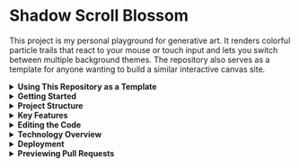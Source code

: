 # Shadow Scroll Blossom

This project is my personal playground for generative art. It renders colorful particle trails that react to your mouse or touch input and lets you switch between multiple background themes. The repository also serves as a template for anyone wanting to build a similar interactive canvas site.

<details>
<summary><strong>Using This Repository as a Template</strong></summary>

1. Fork or clone the repo.
2. Update the project name in `package.json` and adjust this README with your own description.
3. Modify the canvas logic in `src` to experiment with your own particle effects.
4. Push your changes to `main` to deploy automatically with GitHub Pages.

</details>

<details>
<summary><strong>Getting Started</strong></summary>

1. Run `npm install`.
2. Launch the dev server with `npm run dev` and open `http://localhost:8080`.
3. Build for production with `npm run build`.
4. Optionally run the SuperCollider script in `audio/generate_audio.scd` to create custom tracks.
5. Place the generated `ambient.mp3`, `upbeat.mp3`, and `chill.mp3` files in `public/audio`.

</details>

<details>
<summary><strong>Project Structure</strong></summary>

```
src/
  components/        React components for the canvas and UI
  contexts/          global settings state
  data/              static options for menus
  hooks/             reusable hooks
  pages/             route components
  utils/             canvas and particle helpers
  types/             TypeScript interfaces
```

</details>

<details>
<summary><strong>Key Features</strong></summary>

- Mouse and touch interaction on the canvas
- Multiple particle styles and background themes
- Dark mode toggle with persistence
- Settings stored in localStorage
- Optional audio tracks generated with SuperCollider (files not included)

</details>

<details>
<summary><strong>Editing the Code</strong></summary>

Edit directly on [Lovable](https://lovable.dev/projects/37feecad-ffa4-4ddb-a957-b38a5b8fc776) or work locally using your favorite editor. Make sure Node.js is installed via [nvm](https://github.com/nvm-sh/nvm#installing-and-updating).

</details>

<details>
<summary><strong>Technology Overview</strong></summary>

This project uses Vite, React, TypeScript, Tailwind CSS and shadcn-ui.

</details>

<details>
<summary><strong>Deployment</strong></summary>

Pushes to `main` automatically deploy to **GitHub Pages** via GitHub Actions. Enable Pages in the repository settings with "GitHub Actions" as the source. Once enabled, your site will be live at [`https://ba-calderonmorales.github.io/shadow-scroll-blossom/`](https://ba-calderonmorales.github.io/shadow-scroll-blossom/).

GitHub Pages must be enabled for the pull request previews to work correctly.

</details>

<details>
<summary><strong>Previewing Pull Requests</strong></summary>

Every pull request triggers a workflow that builds the site and publishes a free GitHub Pages preview. A link to the preview is posted as a comment on the PR so you can test changes before merging.

</details>

